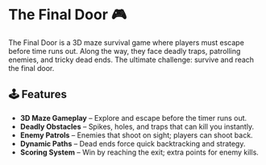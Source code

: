 # The Final Door 🎮

The Final Door is a 3D maze survival game where players must escape before time runs out. Along the way, they face deadly traps, patrolling enemies, and tricky dead ends. The ultimate challenge: survive and reach the final door.

## 🕹️ Features  

- **3D Maze Gameplay** – Explore and escape before the timer runs out.  
- **Deadly Obstacles** – Spikes, holes, and traps that can kill you instantly.  
- **Enemy Patrols** – Enemies that shoot on sight; players can shoot back.  
- **Dynamic Paths** – Dead ends force quick backtracking and strategy.  
- **Scoring System** – Win by reaching the exit; extra points for enemy kills.  
